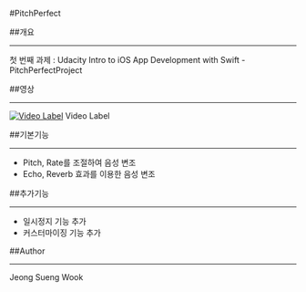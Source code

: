 #PitchPerfect

##개요

---
첫 번째 과제 : Udacity Intro to iOS App Development with Swift - PitchPerfectProject

##영상

---
[![Video Label](http://img.youtube.com/vi/uFtJk7PgkY/0.jpg)](https://youtu.be/uFtJk7PgkY?t=0s) Video Label


##기본기능

---
- Pitch, Rate를 조절하여 음성 변조
- Echo, Reverb 효과를 이용한 음성 변조


##추가기능

---
- 일시정지 기능 추가
- 커스터마이징 기능 추가

##Author

---
Jeong Sueng Wook